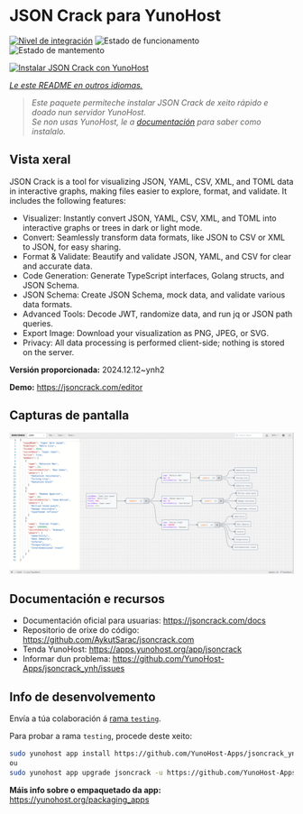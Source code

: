 <!--
NOTA: Este README foi creado automáticamente por <https://github.com/YunoHost/apps/tree/master/tools/readme_generator>
NON debe editarse manualmente.
-->

# JSON Crack para YunoHost

[![Nivel de integración](https://apps.yunohost.org/badge/integration/jsoncrack)](https://ci-apps.yunohost.org/ci/apps/jsoncrack/)
![Estado de funcionamento](https://apps.yunohost.org/badge/state/jsoncrack)
![Estado de mantemento](https://apps.yunohost.org/badge/maintained/jsoncrack)

[![Instalar JSON Crack con YunoHost](https://install-app.yunohost.org/install-with-yunohost.svg)](https://install-app.yunohost.org/?app=jsoncrack)

*[Le este README en outros idiomas.](./ALL_README.md)*

> *Este paquete permíteche instalar JSON Crack de xeito rápido e doado nun servidor YunoHost.*  
> *Se non usas YunoHost, le a [documentación](https://yunohost.org/install) para saber como instalalo.*

## Vista xeral

JSON Crack is a tool for visualizing JSON, YAML, CSV, XML, and TOML data in interactive graphs, making files easier to explore, format, and validate. It includes the following features:
- Visualizer: Instantly convert JSON, YAML, CSV, XML, and TOML into interactive graphs or trees in dark or light mode.
- Convert: Seamlessly transform data formats, like JSON to CSV or XML to JSON, for easy sharing.
- Format & Validate: Beautify and validate JSON, YAML, and CSV for clear and accurate data.
- Code Generation: Generate TypeScript interfaces, Golang structs, and JSON Schema.
- JSON Schema: Create JSON Schema, mock data, and validate various data formats.
- Advanced Tools: Decode JWT, randomize data, and run jq or JSON path queries.
- Export Image: Download your visualization as PNG, JPEG, or SVG.
- Privacy: All data processing is performed client-side; nothing is stored on the server.


**Versión proporcionada:** 2024.12.12~ynh2

**Demo:** <https://jsoncrack.com/editor>

## Capturas de pantalla

![Captura de pantalla de JSON Crack](./doc/screenshots/jsoncrack.png)

## Documentación e recursos

- Documentación oficial para usuarias: <https://jsoncrack.com/docs>
- Repositorio de orixe do código: <https://github.com/AykutSarac/jsoncrack.com>
- Tenda YunoHost: <https://apps.yunohost.org/app/jsoncrack>
- Informar dun problema: <https://github.com/YunoHost-Apps/jsoncrack_ynh/issues>

## Info de desenvolvemento

Envía a túa colaboración á [rama `testing`](https://github.com/YunoHost-Apps/jsoncrack_ynh/tree/testing).

Para probar a rama `testing`, procede deste xeito:

```bash
sudo yunohost app install https://github.com/YunoHost-Apps/jsoncrack_ynh/tree/testing --debug
ou
sudo yunohost app upgrade jsoncrack -u https://github.com/YunoHost-Apps/jsoncrack_ynh/tree/testing --debug
```

**Máis info sobre o empaquetado da app:** <https://yunohost.org/packaging_apps>
